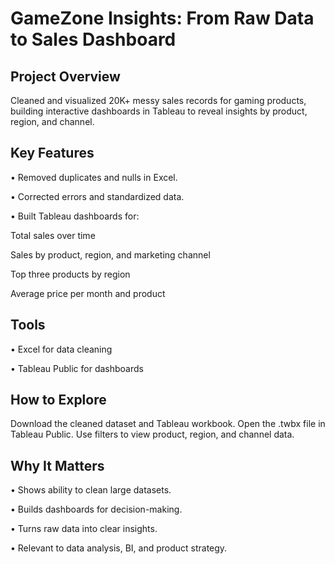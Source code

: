 # GameZone Insights: From Raw Data to Sales Dashboard

## Project Overview
Cleaned and visualized 20K+ messy sales records for gaming products, building interactive dashboards in Tableau to reveal insights by product, region, and channel.

## Key Features

• Removed duplicates and nulls in Excel.

• Corrected errors and standardized data.

• Built Tableau dashboards for:

Total sales over time

Sales by product, region, and marketing channel

Top three products by region

Average price per month and product

## Tools

• Excel for data cleaning

• Tableau Public for dashboards

## How to Explore
Download the cleaned dataset and Tableau workbook.
Open the .twbx file in Tableau Public.
Use filters to view product, region, and channel data.

## Why It Matters

• Shows ability to clean large datasets.

• Builds dashboards for decision-making.

• Turns raw data into clear insights.

• Relevant to data analysis, BI, and product strategy.
